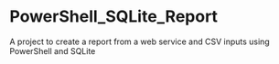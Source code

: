 # PowerShell_SQLite_Report
A project to create a report from a web service and CSV inputs using PowerShell and SQLite

